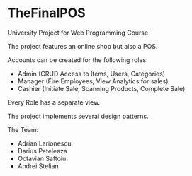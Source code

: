 # TheFinalPOS
University Project for Web Programming Course

The project features an online shop but also a POS.

Accounts can be created for the following roles:
- Admin (CRUD Access to Items, Users, Categories)
- Manager (Fire Employees, View Analytics for sales)
- Cashier (Initiate Sale, Scanning Products, Complete Sale)

Every Role has a separate view.

The project implements several design patterns.

The Team:
* Adrian Larionescu
* Darius Peteleaza
* Octavian Saftoiu
* Andrei Stelian
